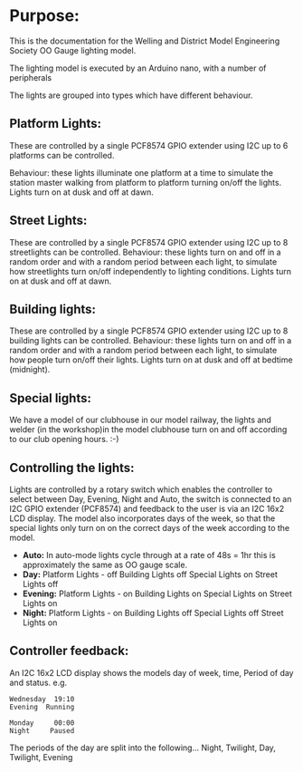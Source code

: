 Purpose:
========
This is the documentation for the Welling and District Model Engineering Society OO Gauge lighting model.

The lighting model is executed by an Arduino nano, with a number of peripherals

The lights are grouped into types which have different behaviour.

Platform Lights:
---------------
These are controlled by a single PCF8574 GPIO extender using I2C up to 6 platforms can be controlled.

Behaviour: 
these lights illuminate one platform at a time to simulate the station master walking from platform to platform turning on/off the lights. Lights turn on at dusk and off at dawn.

Street Lights:
--------------
These are controlled by a single PCF8574 GPIO extender using I2C up to 8 streetlights can be controlled.
Behaviour:
these lights turn on and off in a random order and with a random period between each light, to simulate how streetlights turn on/off independently to lighting conditions. Lights turn on at dusk and off at dawn.

Building lights:
---------------
These are controlled by a single PCF8574 GPIO extender using I2C up to 8 building lights can be controlled.
Behaviour: 
these lights turn on and off in a random order and with a random period between each light, to simulate how people turn on/off their lights. Lights turn on at dusk and off at bedtime (midnight).

Special lights:
--------------
We have a model of our  clubhouse in our model railway, the lights and welder (in the workshop)in the model clubhouse turn on and off according to our club opening hours. :-)


Controlling the lights:
-----------------------
Lights are controlled by a rotary switch which enables the controller to select between Day, Evening, Night and Auto, the switch is connected to an I2C GPIO extender (PCF8574) and feedback to the user is via an I2C 16x2 LCD display.
The model also incorporates days of the week, so that the special lights only  turn on on the correct days of the week according to the model.

- **Auto:**
In auto-mode lights cycle through at a rate of 48s = 1hr this is approximately the same as OO gauge scale. 
- **Day:**
Platform Lights - off
Building Lights off
Special Lights on
Street Lights off
- **Evening:**
Platform Lights - on
Building Lights on
Special Lights on
Street Lights on
- **Night:**
Platform Lights - on
Building Lights off
Special Lights off
Street Lights on



Controller feedback:
-------------------
An I2C 16x2 LCD display shows the models day of week, time, Period of day and status.
e.g.

    Wednesday  19:10
    Evening  Running

    Monday     00:00
    Night     Paused

The periods of the day are split into the following...
Night, Twilight, Day, Twilight, Evening


